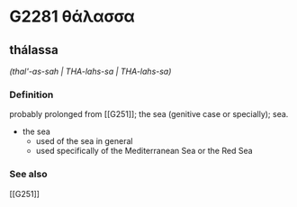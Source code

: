 # G2281 θάλασσα

## thálassa

_(thal'-as-sah | THA-lahs-sa | THA-lahs-sa)_

### Definition

probably prolonged from [[G251]]; the sea (genitive case or specially); sea.

- the sea
  - used of the sea in general
  - used specifically of the Mediterranean Sea or the Red Sea

### See also

[[G251]]

